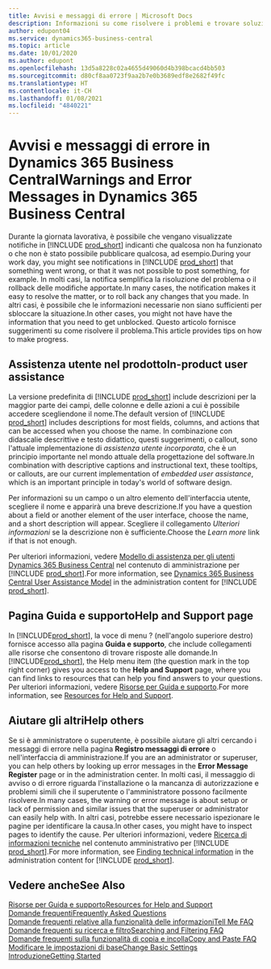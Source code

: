 ```yaml
---
title: Avvisi e messaggi di errore | Microsoft Docs
description: Informazioni su come risolvere i problemi e trovare soluzioni ai messaggi di errore quando si utilizza Business Central.
author: edupont04
ms.service: dynamics365-business-central
ms.topic: article
ms.date: 10/01/2020
ms.author: edupont
ms.openlocfilehash: 13d5a8228c02a4655d49060d4b398bcacd4bb503
ms.sourcegitcommit: d80cf8aa0723f9aa2b7e0b3689edf8e2682f49fc
ms.translationtype: HT
ms.contentlocale: it-CH
ms.lasthandoff: 01/08/2021
ms.locfileid: "4840221"
---
```

# <a name="warnings-and-error-messages-in-dynamics-365-business-central"></a><span data-ttu-id="4d098-103">Avvisi e messaggi di errore in Dynamics 365 Business Central</span><span class="sxs-lookup"><span data-stu-id="4d098-103">Warnings and Error Messages in Dynamics 365 Business Central</span></span>

<span data-ttu-id="4d098-104">Durante la giornata lavorativa, è possibile che vengano visualizzate notifiche in [!INCLUDE [prod_short](includes/prod_short.md)] indicanti che qualcosa non ha funzionato o che non è stato possibile pubblicare qualcosa, ad esempio.</span><span class="sxs-lookup"><span data-stu-id="4d098-104">During your work day, you might see notifications in [!INCLUDE [prod_short](includes/prod_short.md)] that something went wrong, or that it was not possible to post something, for example.</span></span> <span data-ttu-id="4d098-105">In molti casi, la notifica semplifica la risoluzione del problema o il rollback delle modifiche apportate.</span><span class="sxs-lookup"><span data-stu-id="4d098-105">In many cases, the notification makes it easy to resolve the matter, or to roll back any changes that you made.</span></span> <span data-ttu-id="4d098-106">In altri casi, è possibile che le informazioni necessarie non siano sufficienti per sbloccare la situazione.</span><span class="sxs-lookup"><span data-stu-id="4d098-106">In other cases, you might not have have the information that you need to get unblocked.</span></span> <span data-ttu-id="4d098-107">Questo articolo fornisce suggerimenti su come risolvere il problema.</span><span class="sxs-lookup"><span data-stu-id="4d098-107">This article provides tips on how to make progress.</span></span>  

## <a name="in-product-user-assistance"></a><span data-ttu-id="4d098-108">Assistenza utente nel prodotto</span><span class="sxs-lookup"><span data-stu-id="4d098-108">In-product user assistance</span></span>

<span data-ttu-id="4d098-109">La versione predefinita di [!INCLUDE [prod_short](includes/prod_short.md)] include descrizioni per la maggior parte dei campi, delle colonne e delle azioni a cui è possibile accedere scegliendone il nome.</span><span class="sxs-lookup"><span data-stu-id="4d098-109">The default version of [!INCLUDE [prod_short](includes/prod_short.md)] includes descriptions for most fields, columns, and actions that can be accessed when you choose the name.</span></span> <span data-ttu-id="4d098-110">In combinazione con didascalie descrittive e testo didattico, questi suggerimenti, o callout, sono l'attuale implementazione di *assistenza utente incorporata*, che è un principio importante nel mondo attuale della progettazione del software.</span><span class="sxs-lookup"><span data-stu-id="4d098-110">In combination with descriptive captions and instructional text, these tooltips, or callouts, are our current implementation of *embedded user assistance*, which is an important principle in today's world of software design.</span></span>  

<span data-ttu-id="4d098-111">Per informazioni su un campo o un altro elemento dell'interfaccia utente, scegliere il nome e apparirà una breve descrizione.</span><span class="sxs-lookup"><span data-stu-id="4d098-111">If you have a question about a field or another element of the user interface, choose the name, and a short description will appear.</span></span> <span data-ttu-id="4d098-112">Scegliere il collegamento *Ulteriori informazioni* se la descrizione non è sufficiente.</span><span class="sxs-lookup"><span data-stu-id="4d098-112">Choose the *Learn more* link if that is not enough.</span></span>  

<span data-ttu-id="4d098-113">Per ulteriori informazioni, vedere [Modello di assistenza per gli utenti Dynamics 365 Business Central](/dynamics365/business-central/dev-itpro/user-assistance) nel contenuto di amministrazione per [!INCLUDE [prod_short](includes/prod_short.md)].</span><span class="sxs-lookup"><span data-stu-id="4d098-113">For more information, see [Dynamics 365 Business Central User Assistance Model](/dynamics365/business-central/dev-itpro/user-assistance) in the administration content for [!INCLUDE [prod_short](includes/prod_short.md)].</span></span>  

## <a name="help-and-support-page"></a><span data-ttu-id="4d098-114">Pagina Guida e supporto</span><span class="sxs-lookup"><span data-stu-id="4d098-114">Help and Support page</span></span>

<span data-ttu-id="4d098-115">In [!INCLUDE[prod_short](includes/prod_short.md)], la voce di menu ? (nell'angolo superiore destro) fornisce accesso alla pagina **Guida e supporto**, che include collegamenti alle risorse che consentono di trovare risposte alle domande.</span><span class="sxs-lookup"><span data-stu-id="4d098-115">In [!INCLUDE[prod_short](includes/prod_short.md)], the Help menu item (the question mark in the top right corner) gives you access to the **Help and Support** page, where you can find links to resources that can help you find answers to your questions.</span></span> <span data-ttu-id="4d098-116">Per ulteriori informazioni, vedere [Risorse per Guida e supporto](product-help-and-support.md).</span><span class="sxs-lookup"><span data-stu-id="4d098-116">For more information, see [Resources for Help and Support](product-help-and-support.md).</span></span>  

## <a name="help-others"></a><span data-ttu-id="4d098-117">Aiutare gli altri</span><span class="sxs-lookup"><span data-stu-id="4d098-117">Help others</span></span>

<span data-ttu-id="4d098-118">Se si è amministratore o superutente, è possibile aiutare gli altri cercando i messaggi di errore nella pagina **Registro messaggi di errore** o nell'interfaccia di amministrazione.</span><span class="sxs-lookup"><span data-stu-id="4d098-118">If you are an administrator or superuser, you can help others by looking up error messages in the **Error Message Register** page or in the administration center.</span></span> <span data-ttu-id="4d098-119">In molti casi, il messaggio di avviso o di errore riguarda l'installazione o la mancanza di autorizzazione e problemi simili che il superutente o l'amministratore possono facilmente risolvere.</span><span class="sxs-lookup"><span data-stu-id="4d098-119">In many cases, the warning or error message is about setup or lack of permission and similar issues that the superuser or administrator can easily help with.</span></span> <span data-ttu-id="4d098-120">In altri casi, potrebbe essere necessario ispezionare le pagine per identificare la causa.</span><span class="sxs-lookup"><span data-stu-id="4d098-120">In other cases, you might have to inspect pages to identify the cause.</span></span> <span data-ttu-id="4d098-121">Per ulteriori informazioni, vedere [Ricerca di informazioni tecniche](/dynamics365/business-central/dev-itpro/administration/manage-technical-support#finding-technical-information) nel contenuto amministrativo per [!INCLUDE [prod_short](includes/prod_short.md)].</span><span class="sxs-lookup"><span data-stu-id="4d098-121">For more information, see [Finding technical information](/dynamics365/business-central/dev-itpro/administration/manage-technical-support#finding-technical-information) in the administration content for [!INCLUDE [prod_short](includes/prod_short.md)].</span></span>  

## <a name="see-also"></a><span data-ttu-id="4d098-122">Vedere anche</span><span class="sxs-lookup"><span data-stu-id="4d098-122">See Also</span></span>

[<span data-ttu-id="4d098-123">Risorse per Guida e supporto</span><span class="sxs-lookup"><span data-stu-id="4d098-123">Resources for Help and Support</span></span>](product-help-and-support.md)  
[<span data-ttu-id="4d098-124">Domande frequenti</span><span class="sxs-lookup"><span data-stu-id="4d098-124">Frequently Asked Questions</span></span>](across-faq.md)  
[<span data-ttu-id="4d098-125">Domande frequenti relative alla funzionalità delle informazioni</span><span class="sxs-lookup"><span data-stu-id="4d098-125">Tell Me FAQ</span></span>](ui-search-faq.md)  
[<span data-ttu-id="4d098-126">Domande frequenti su ricerca e filtro</span><span class="sxs-lookup"><span data-stu-id="4d098-126">Searching and Filtering FAQ</span></span>](ui-search-filter-faq.md)  
[<span data-ttu-id="4d098-127">Domande frequenti sulla funzionalità di copia e incolla</span><span class="sxs-lookup"><span data-stu-id="4d098-127">Copy and Paste FAQ</span></span>](faq-copy-paste.yml)  
[<span data-ttu-id="4d098-128">Modificare le impostazioni di base</span><span class="sxs-lookup"><span data-stu-id="4d098-128">Change Basic Settings</span></span>](ui-change-basic-settings.md)  
[<span data-ttu-id="4d098-129">Introduzione</span><span class="sxs-lookup"><span data-stu-id="4d098-129">Getting Started</span></span>](product-get-started.md)  
